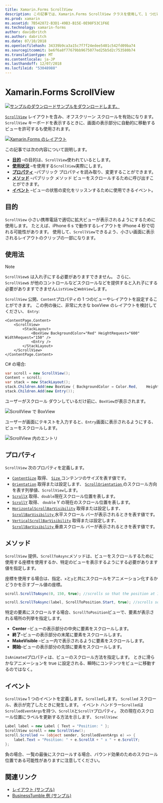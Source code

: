 ```yaml
---
title: Xamarin.Forms ScrollView
description: この記事では、Xamarin.Forms ScrollView クラスを使用して、1 つだけの画面上に一致することはできませんし、キーボードのためのコンテンツがあるが、レイアウトを表示する方法について説明します。
ms.prod: xamarin
ms.assetid: 7B542872-B3D1-49B3-B15E-0E98F53C1F6E
ms.technology: xamarin-forms
author: davidbritch
ms.author: dabritch
ms.date: 07/10/2018
ms.openlocfilehash: 34339b9ca3a15c7f7f24edee5401c542fd09ba74
ms.sourcegitcommit: be6f6a8f77679bb9675077ed25b5d2c753580b74
ms.translationtype: MT
ms.contentlocale: ja-JP
ms.lasthandoff: 12/07/2018
ms.locfileid: "53048988"
---
```

# <a name="xamarinforms-scrollview"></a>Xamarin.Forms ScrollView

[![サンプルのダウンロード](~/media/shared/download.png)サンプルをダウンロードします。](https://developer.xamarin.com/samples/xamarin-forms/UserInterface/Layout/)

[`ScrollView`](xref:Xamarin.Forms.ScrollView) レイアウトを含み、オフスクリーン スクロールを有効になります。 `ScrollView` キーボードを表示するときに、画面の表示部分に自動的に移動するビューを許可するも使用されます。

[![](scroll-view-images/layouts-sml.png "Xamarin.Forms のレイアウト")](scroll-view-images/layouts.png#lightbox "Xamarin.Forms のレイアウト")

この記事では次の内容について説明します。

- **[目的](#purpose)** &ndash;の目的は、`ScrollView`使われているとします。
- **[使用状況](#usage)** &ndash;を使用する`ScrollView`実際にします。
- **[プロパティ](#properties)** &ndash;パブリック プロパティを読み取り、変更することができます。
- **[メソッド](#methods)** &ndash;パブリック メソッド ビューをスクロールするために呼び出すことができます。
- **[イベント](#events)** &ndash;ビューの状態の変化をリッスンするために使用できるイベント。

## <a name="purpose"></a>目的

`ScrollView` 小さい携帯電話で適切に拡大ビューが表示されるようにするために使用します。 たとえば、iPhone 6 s で動作するレイアウトを iPhone 4 秒で切れる可能性があります。 使用して、`ScrollView`できるよう、小さい画面に表示されるレイアウトのクリップの一部になります。

## <a name="usage"></a>使用法

> [!NOTE]
> `ScrollView`s は入れ子にする必要がありますできません。 さらに、 `ScrollView`s が他のコントロールなどスクロールなどを提供すると入れ子にする必要がありますできません`ListView`と`WebView`します。

`ScrollView` 公開、`Content`プロパティの 1 つのビューやレイアウトを設定することができます。 この例の後に、非常に大きな boxView のレイアウトを検討してください、 `Entry`:

```xaml
<ContentPage.Content>
    <ScrollView>
        <StackLayout>
            <BoxView BackgroundColor="Red" HeightRequest="600" WidthRequest="150" />
            <Entry />
        </StackLayout>
    </ScrollView>
</ContentPage.Content>
```

C# の場合:

```csharp
var scroll = new ScrollView();
Content = scroll;
var stack = new StackLayout();
stack.Children.Add(new BoxView { BackgroundColor = Color.Red,    HeightRequest = 600, WidthRequest = 600 });
stack.Children.Add(new Entry());
```

ユーザーがスクロール ダウンしているだけ前に、`BoxView`が表示されます。

![](scroll-view-images/scroll-start.png "ScrollView で BoxView")

ユーザーが画面にテキストを入力すると、`Entry`画面に表示されるようにする、ビューをスクロールします。

![](scroll-view-images/scroll-end.png "ScrollView 内のエントリ")

## <a name="properties"></a>プロパティ

`ScrollView` 次のプロパティを定義します。

- [`ContentSize`](xref:Xamarin.Forms.ScrollView.ContentSizeProperty) 取得、 [ `Size` ](xref:Xamarin.Forms.Size)コンテンツのサイズを表す値です。
- [`Orientation`](xref:Xamarin.Forms.ScrollView.OrientationProperty) 取得または設定します、 [ `ScrollOrientation` ](xref:Xamarin.Forms.ScrollOrientation)のスクロール方向を表す列挙値、`ScrollView`します。
- [`ScrollX`](xref:Xamarin.Forms.ScrollView.ScrollXProperty) 取得、`double`現在スクロール位置を表します。
- [`ScrollY`](xref:Xamarin.Forms.ScrollView.ScrollYProperty) 取得、 `double` Y の現在のスクロール位置を表します。
- [`HorizontalScrollBarVisibility`](xref:Xamarin.Forms.ScrollView.HorizontalScrollBarVisibilityProperty) 取得または設定します、 [ `ScrollBarVisibility` ](xref:Xamarin.Forms.ScrollBarVisibility)水平スクロール バーが表示されるときを表す値です。
- [`VerticalScrollBarVisibility`](xref:Xamarin.Forms.ScrollView.VerticalScrollBarVisibilityProperty) 取得または設定します、 [ `ScrollBarVisibility` ](xref:Xamarin.Forms.ScrollBarVisibility)垂直スクロール バーが表示されるときを表す値です。

## <a name="methods"></a>メソッド

`ScrollView` 提供、`ScrollToAsync`メソッドは、ビューをスクロールするために使用する座標を使用するか、特定のビューを表示するようにする必要があります値を指定します。

座標を使用する場合は、指定、`x`と`y`と共にスクロールをアニメーション化するかどうかを示すブール値の座標。

```csharp
scroll.ScrollToAsync(0, 150, true); //scrolls so that the position at 150px from the top is visible

scroll.ScrollToAsync(label, ScrollToPosition.Start, true); //scrolls so that the label is at the start of the list
```

特定の要素にスクロールする場合、`ScrollToPosition`ビューで、要素が表示される場所の列挙を指定します。

- **Center** &ndash;ビューの表示部分の中央に要素をスクロールします。
- **終了**&ndash;ビューの表示部分の末尾に要素をスクロールします。
- **MakeVisible** &ndash;ビュー内で表示されるように要素をスクロールします。
- **開始**&ndash;ビューの表示部分の先頭に要素をスクロールします。

`IsAnimated`プロパティは、ビューのスクロール方法を指定します。 ときに滑らかなアニメーションを true に設定される、瞬時にコンテンツをビューに移動するのではなく。

## <a name="events"></a>イベント

`ScrollView` 1 つのイベントを定義します。`Scrolled`します。 `Scrolled` スクロール、表示が完了したときに発生します。 イベント ハンドラー`Scrolled`は`ScrolledEventArgs`を持つ、`ScrollX`と`ScrollY`プロパティ。 次の現在のスクロール位置にラベルを更新する方法を示します、 `ScrollView`:

```csharp
Label label = new Label { Text = "Position: " };
ScrollView scroll = new ScrollView();
scroll.Scrolled += (object sender, ScrolledEventArgs e) => {
    label.Text = "Position: " + e.ScrollX + " x " + e.ScrollY;
};
```

負の場合、一覧の最後にスクロールする場合、バウンド効果のためのスクロール位置である可能性がありますに注意してください。


## <a name="related-links"></a>関連リンク

- [レイアウト (サンプル)](https://developer.xamarin.com/samples/xamarin-forms/UserInterface/Layout/)
- [BusinessTumble 例 (サンプル)](https://developer.xamarin.com/samples/xamarin-forms/UserInterface/BusinessTumble/)

